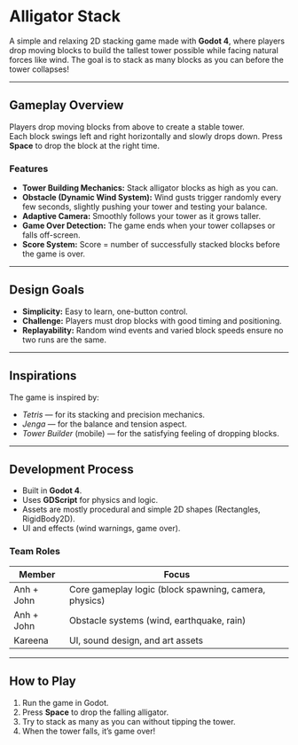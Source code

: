 # Alligator Stack

A simple and relaxing 2D stacking game made with **Godot 4**, where players drop moving blocks to build the tallest tower possible while facing natural forces like wind. The goal is to stack as many blocks as you can before the tower collapses!

---

## Gameplay Overview

Players drop moving blocks from above to create a stable tower.  
Each block swings left and right horizontally and slowly drops down. Press **Space** to drop the block at the right time.

### Features
- **Tower Building Mechanics:** Stack alligator blocks as high as you can.  
- **Obstacle (Dynamic Wind System):** Wind gusts trigger randomly every few seconds, slightly pushing your tower and testing your balance.  
- **Adaptive Camera:** Smoothly follows your tower as it grows taller.  
- **Game Over Detection:** The game ends when your tower collapses or falls off-screen.  
- **Score System:** Score = number of successfully stacked blocks before the game is over.  

---

## Design Goals

- **Simplicity:** Easy to learn, one-button control.
- **Challenge:** Players must drop blocks with good timing and positioning.
- **Replayability:** Random wind events and varied block speeds ensure no two runs are the same.

---

## Inspirations

The game is inspired by:
- *Tetris* — for its stacking and precision mechanics.  
- *Jenga* — for the balance and tension aspect.  
- *Tower Builder* (mobile) — for the satisfying feeling of dropping blocks.

---

## Development Process

- Built in **Godot 4**.
- Uses **GDScript** for physics and logic.
- Assets are mostly procedural and simple 2D shapes (Rectangles, RigidBody2D).
- UI and effects (wind warnings, game over).

### Team Roles
| Member | Focus |
|--------|--------|
| Anh + John | Core gameplay logic (block spawning, camera, physics) |
| Anh + John | Obstacle systems (wind, earthquake, rain) |
| Kareena | UI, sound design, and art assets |

---

## How to Play

1. Run the game in Godot.  
2. Press **Space** to drop the falling alligator.  
3. Try to stack as many as you can without tipping the tower.  
4. When the tower falls, it’s game over!  
